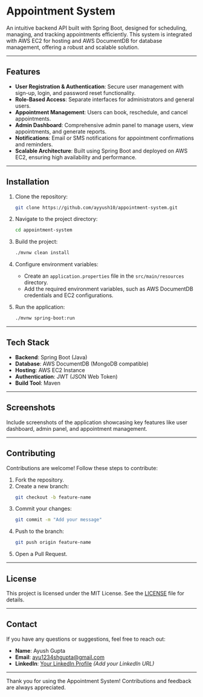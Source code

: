# Appointment System

An intuitive backend API built with Spring Boot, designed for scheduling, managing, and tracking appointments efficiently. This system is integrated with AWS EC2 for hosting and AWS DocumentDB for database management, offering a robust and scalable solution.

---

## Features

- **User Registration & Authentication**: Secure user management with sign-up, login, and password reset functionality.
- **Role-Based Access**: Separate interfaces for administrators and general users.
- **Appointment Management**: Users can book, reschedule, and cancel appointments.
- **Admin Dashboard**: Comprehensive admin panel to manage users, view appointments, and generate reports.
- **Notifications**: Email or SMS notifications for appointment confirmations and reminders.
- **Scalable Architecture**: Built using Spring Boot and deployed on AWS EC2, ensuring high availability and performance.

---

## Installation

1. Clone the repository:

   ```bash
   git clone https://github.com/ayyush10/appointment-system.git
   ```

2. Navigate to the project directory:

   ```bash
   cd appointment-system
   ```

3. Build the project:

   ```bash
   ./mvnw clean install
   ```

4. Configure environment variables:

   - Create an `application.properties` file in the `src/main/resources` directory.
   - Add the required environment variables, such as AWS DocumentDB credentials and EC2 configurations.

5. Run the application:

   ```bash
   ./mvnw spring-boot:run
   ```

---

## Tech Stack

- **Backend**: Spring Boot (Java)
- **Database**: AWS DocumentDB (MongoDB compatible)
- **Hosting**: AWS EC2 Instance
- **Authentication**: JWT (JSON Web Token)
- **Build Tool**: Maven

---

## Screenshots

Include screenshots of the application showcasing key features like user dashboard, admin panel, and appointment management.

---

## Contributing

Contributions are welcome! Follow these steps to contribute:

1. Fork the repository.
2. Create a new branch:
   ```bash
   git checkout -b feature-name
   ```
3. Commit your changes:
   ```bash
   git commit -m "Add your message"
   ```
4. Push to the branch:
   ```bash
   git push origin feature-name
   ```
5. Open a Pull Request.

---

## License

This project is licensed under the MIT License. See the [LICENSE](LICENSE) file for details.

---

## Contact

If you have any questions or suggestions, feel free to reach out:

- **Name**: Ayush Gupta
- **Email**: [ayu1234shgupta@gmail.com](mailto:ayu1234shgupta@gmail.com)
- **LinkedIn**: [Your LinkedIn Profile](#) *(Add your LinkedIn URL)*

---

Thank you for using the Appointment System! Contributions and feedback are always appreciated.

